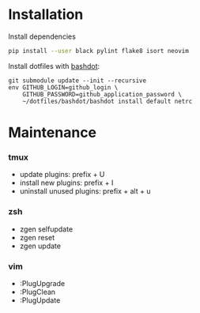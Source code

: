 # Installation

Install dependencies
```bash
pip install --user black pylint flake8 isort neovim
```

Install dotfiles with [bashdot](https://github.com/bashdot/bashdot):
```
git submodule update --init --recursive
env GITHUB_LOGIN=github_login \
    GITHUB_PASSWORD=github_application_password \
    ~/dotfiles/bashdot/bashdot install default netrc
```

# Maintenance

### tmux
* update plugins: prefix + U
* install new plugins: prefix + I
* uninstall unused plugins: prefix + alt + u

### zsh
* zgen selfupdate
* zgen reset
* zgen update

### vim
* :PlugUpgrade
* :PlugClean
* :PlugUpdate

